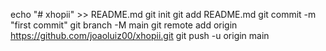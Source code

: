 echo "# xhopii" >> README.md
git init
git add README.md
git commit -m "first commit"
git branch -M main
git remote add origin https://github.com/joaoluiz00/xhopii.git
git push -u origin main

